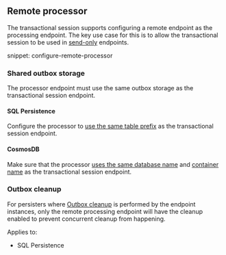 ## Remote processor 

The transactional session supports configuring a remote endpoint as the processing endpoint. The key use case for this is to allow the transactional session to be used in [send-only](/nservicebus/hosting/#self-hosting-send-only-hosting) endpoints.

snippet: configure-remote-processor

### Shared outbox storage

The processor endpoint must use the same outbox storage as the transactional session endpoint.

#### SQL Persistence

Configure the processor to [use the same table prefix](/persistence/sql/install.md#table-prefix) as the transactional session endpoint.

#### CosmosDB

Make sure that the processor [uses the same database name](/persistence/cosmosdb/#usage-customizing-the-database-used) and [container name](/persistence/cosmosdb/#usage-customizing-the-container-used) as the transactional session endpoint.

### Outbox cleanup

For persisters where [Outbox cleanup](/nservicebus/outbox/#outbox-expiration-duration) is performed by the endpoint instances, only the remote processing endpoint will have the cleanup enabled to prevent concurrent cleanup from happening.

Applies to:

- SQL Persistence
